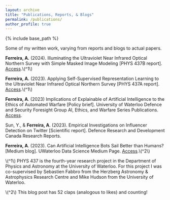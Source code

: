 ```yaml
---
layout: archive
title: "Publications, Reports, & Blogs"
permalink: /publications/
author_profile: true
---
```


{% include base_path %}

Some of my written work, varying from reports and blogs to actual papers.

**Ferreira, A.** (2024). Illuminating the Ultraviolet Near Infrared Optical
Northern Survey with Simple Masked Image Modeling [PHYS 437B report]. [Access](https://drive.google.com/file/d/17jNdRP0ZW9eHmfHxisz6FP_SYjAJoTMs/view?usp=sharing).\\(^1\\)

**Ferreira, A.** (2023). Applying Self-Supervised Representation Learning to the Ultraviolet Near Infrared Optical Northern Survey [PHYS 437A report]. [Access](https://drive.google.com/file/d/1YZd7P2o3J_OBjZ67idPWFj379PoHv0-J/view).\\(^1\\)

**Ferreira, A**. (2023) Implications of Explainable of Artificial Intelligence to the Ethics of Automated Warfare [Policy brief]. University of Waterloo Defence and Security Foresight Group AI, Ethics, and Warfare Series Publications. [Access](https://uwaterloo.ca/defence-security-foresight-group/sites/default/files/uploads/documents/ferreira_implications-of-explainable.pdf).

Sun, Y., & **Ferreira, A**. (2023). Empirical Investigations on Influencer Detection on Twitter [Scientific report]. Defence Research and Development Canada Research Reports. 

**Ferreira, A**. (2023). Can Artificial Intelligence Bots Sail Better than Humans? [Medium blog]. UWaterloo Data Science Medium Page. [Access](https://medium.com/@waterloodatascience/can-artificial-intelligence-bots-sail-better-than-humans-e24ae73b2097).\\(^2\\)


\\(^1\\) PHYS 437 is the fourth-year research project in the Department of Physics and Astronomy at the University of Waterloo. For this project I was co-supervised by Sebastien Fabbro from the Herzberg Astronomy & Astrophysics Research Centre and Mike Hudson from the University of Waterloo.

\\(^2\\) This blog post has 52 claps (analogous to likes) and counting!
